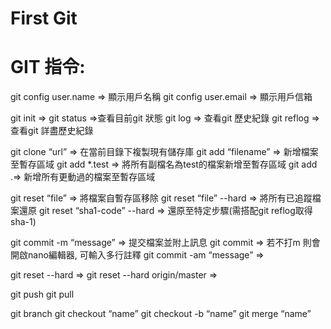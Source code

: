 # First Git

# GIT 指令:

git config user.name ⇒ 顯示用戶名稱
git config user.email ⇒ 顯示用戶信箱

git init ⇒ 
git status ⇒查看目前git 狀態
git log ⇒ 查看git 歷史紀錄
git reflog ⇒ 查看git 詳盡歷史紀錄

git clone “url” ⇒ 在當前目錄下複製現有儲存庫
git add “filename” ⇒ 新增檔案至暫存區域 
git add *.test ⇒ 將所有副檔名為test的檔案新增至暫存區域
git add .⇒ 新增所有更動過的檔案至暫存區域
 
git reset “file” ⇒ 將檔案自暫存區移除
git reset “file” --hard ⇒ 將所有已追蹤檔案還原
git reset “sha1-code” --hard ⇒ 還原至特定步驟(需搭配git reflog取得sha-1)

git commit -m “message” ⇒ 提交檔案並附上訊息
git commit ⇒ 若不打m 則會開啟nano編輯器, 可輸入多行註釋
git commit -am “message” ⇒

git reset --hard<commit> ⇒
git reset --hard origin/master ⇒

git push
git pull

git branch
git checkout  “name”
git checkout -b “name”
git merge “name”
